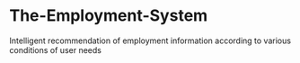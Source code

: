 # The-Employment-System
Intelligent recommendation of employment information according to various conditions of user needs
